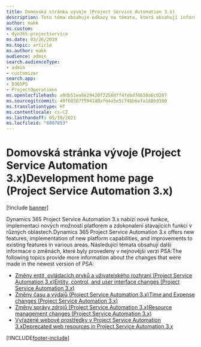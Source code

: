 ```yaml
---
title: Domovská stránka vývoje (Project Service Automation 3.x)
description: Toto téma obsahuje odkazy na témata, která obsahují informace o vývoji Dynamics 365 Project Service Automation pro (PSA) verze 3.x.
author: makk
ms.custom:
- dyn365-projectservice
ms.date: 03/26/2019
ms.topic: article
ms.author: makk
audience: admin
search.audienceType:
- admin
- customizer
search.app:
- D365PS
- ProjectOperations
ms.openlocfilehash: a9db51ea8e29420f2258dff4febd7d638a6c0267
ms.sourcegitcommit: 40f68387f594180af64a5e5c748b6efa188bd300
ms.translationtype: HT
ms.contentlocale: cs-CZ
ms.lasthandoff: 05/10/2021
ms.locfileid: "6007853"
---
```

# <a name="development-home-page-project-service-automation-3x"></a><span data-ttu-id="8ed9b-103">Domovská stránka vývoje (Project Service Automation 3.x)</span><span class="sxs-lookup"><span data-stu-id="8ed9b-103">Development home page (Project Service Automation 3.x)</span></span>

[!include [banner](../../includes/psa-now-project-operations.md)]

<span data-ttu-id="8ed9b-104">Dynamics 365 Project Service Automation 3.x nabízí nové funkce, implementaci nových možností platforem a zdokonalení stávajících funkcí v různých oblastech.</span><span class="sxs-lookup"><span data-stu-id="8ed9b-104">Dynamics 365 Project Service Automation 3.x offers new features, implementation of new platform capabilities, and improvements to existing features in various areas.</span></span> <span data-ttu-id="8ed9b-105">Následující témata obsahují další informace o změnách, které byly provedeny v nejnovější verzi PSA:</span><span class="sxs-lookup"><span data-stu-id="8ed9b-105">The following topics provide more information about the changes that were made in the newest version of PSA:</span></span>

- [<span data-ttu-id="8ed9b-106">Změny entit, ovládacích prvků a uživatelského rozhraní (Project Service Automation 3.x)</span><span class="sxs-lookup"><span data-stu-id="8ed9b-106">Entity, control, and user interface changes (Project Service Automation 3.x)</span></span>](../developer-guides/entity-changes-v3.x.md)
- [<span data-ttu-id="8ed9b-107">Změny času a výdajů (Project Service Automation 3.x)</span><span class="sxs-lookup"><span data-stu-id="8ed9b-107">Time and Expense changes (Project Service Automation 3.x)</span></span>](../developer-guides/time-expense-changes-v3.x.md)
- [<span data-ttu-id="8ed9b-108">Změny správy zdrojů (Project Service Automation 3.x)</span><span class="sxs-lookup"><span data-stu-id="8ed9b-108">Resource management changes (Project Service Automation 3.x)</span></span>](../developer-guides/resource-management-changes-v3.x.md)
- [<span data-ttu-id="8ed9b-109">Vyřazené webové prostředky v Project Service Automation 3.x</span><span class="sxs-lookup"><span data-stu-id="8ed9b-109">Deprecated web resources in Project Service Automation 3.x</span></span>](../developer-guides/web-resources-deprecated-v3.x.md)


[!INCLUDE[footer-include](../../includes/footer-banner.md)]